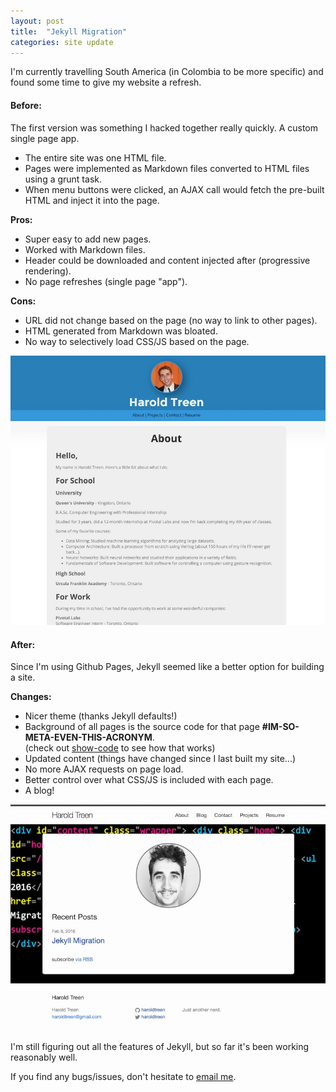 ```yaml
---
layout: post
title:  "Jekyll Migration"
categories: site update
---
```


I'm currently travelling South America (in Colombia to be more specific) and found some time to give my website a refresh.

#### **Before**:

The first version was something I hacked together really quickly. A custom single page app.

- The entire site was one HTML file.
- Pages were implemented as Markdown files converted to HTML files using a grunt task.
- When menu buttons were clicked, an AJAX call would fetch the pre-built HTML and inject it into the page.

**Pros:**

- Super easy to add new pages.
- Worked with Markdown files.
- Header could be downloaded and content injected after (progressive rendering).
- No page refreshes (single page "app").

**Cons:**

- URL did not change based on the page (no way to link to other pages).
- HTML generated from Markdown was bloated.
- No way to selectively load CSS/JS based on the page.

![Site Version 1](/assets/site-v1.jpg)

#### **After**:

Since I'm using Github Pages, Jekyll seemed like a better option for building a site.

**Changes:**

- Nicer theme (thanks Jekyll defaults!)
- Background of all pages is the source code for that page **#IM-SO-META-EVEN-THIS-ACRONYM**.  
(check out [show-code](https://www.github.com/haroldtreen/show-code) to see how that works)
- Updated content (things have changed since I last built my site...)
- No more AJAX requests on page load.
- Better control over what CSS/JS is included with each page.
- A blog!

![Site Version 2](/assets/site-v2.jpg)

I'm still figuring out all the features of Jekyll, but so far it's been working reasonably well.

If you find any bugs/issues, don't hesitate to [email me](/contact).

